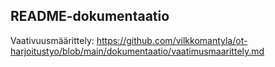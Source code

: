 ## README-dokumentaatio

Vaativuusmäärittely:
https://github.com/vilkkomantyla/ot-harjoitustyo/blob/main/dokumentaatio/vaatimusmaarittely.md

